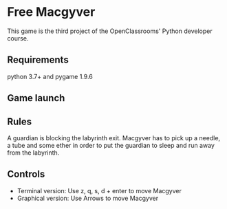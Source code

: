 # Free Macgyver
This game is the third project of the OpenClassrooms' Python developer course.

## Requirements
python 3.7+ and pygame 1.9.6

## Game launch


## Rules
A guardian is blocking the labyrinth exit.
Macgyver has to pick up a needle, a tube and some ether in order to put the guardian to sleep and run away from the labyrinth.

## Controls
* Terminal version: Use z, q, s, d + enter to move Macgyver
* Graphical version: Use Arrows to move Macgyver
